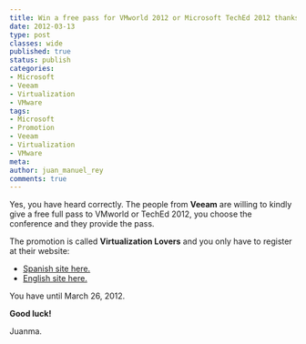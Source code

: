 ```yaml
---
title: Win a free pass for VMworld 2012 or Microsoft TechEd 2012 thanks to Veeam
date: 2012-03-13
type: post
classes: wide
published: true
status: publish
categories:
- Microsoft
- Veeam
- Virtualization
- VMware
tags:
- Microsoft
- Promotion
- Veeam
- Virtualization
- VMware
meta:
author: juan_manuel_rey
comments: true
---
```


Yes, you have heard correctly. The people from **Veeam** are willing to kindly give a free full pass to VMworld or TechEd 2012, you choose the conference and they provide the pass.

The promotion is called **Virtualization Lovers** and you only have to register at their website:

- [Spanish site here.](http://go.veeam.com/promo-virtualization-lovers-mar2012-es.html?utm_source=jreypo.wordpress.com&utm_medium=text&utm_campaign=EMEA_lover)
- [English site here.](http://go.veeam.com/for-virtualization-lovers.html?ad=large&utm_source=jreypo.wordpress.com&utm_medium=text&utm_campaign=EMEA_lover)

You have until March 26, 2012.

**Good luck!**

Juanma.
